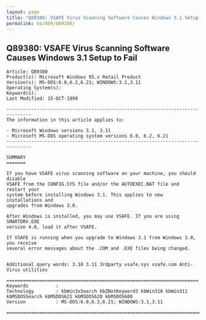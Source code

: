 ```yaml
---
layout: page
title: "Q89380: VSAFE Virus Scanning Software Causes Windows 3.1 Setup to Fail"
permalink: kb/089/Q89380/
---
```


## Q89380: VSAFE Virus Scanning Software Causes Windows 3.1 Setup to Fail

	Article: Q89380
	Product(s): Microsoft Windows 95.x Retail Product
	Version(s): MS-DOS:6.0,6.2,6.21; WINDOWS:3.1,3.11
	Operating System(s): 
	Keyword(s): 
	Last Modified: 15-OCT-1999
	
	-------------------------------------------------------------------------------
	The information in this article applies to:
	
	- Microsoft Windows versions 3.1, 3.11 
	- Microsoft MS-DOS operating system versions 6.0, 6.2, 6.21 
	-------------------------------------------------------------------------------
	
	SUMMARY
	=======
	
	If you have VSAFE virus scanning software on your machine, you should disable
	VSAFE from the CONFIG.SYS file and/or the AUTOEXEC.BAT file and restart your
	system before installing Windows 3.1. This applies to new installations and
	upgrades from Windows 3.0.
	
	After Windows is installed, you may use VSAFE. If you are using SMARTDRV.EXE
	version 4.0, load it after VSAFE.
	
	If VSAFE is running when you upgrade to Windows 3.1 from Windows 3.0, you receive
	several error messages about the .COM and .EXE files being changed.
	
	
	Additional query words: 3.10 3.11 3rdparty vsafe.sys vsafe.com Anti- Virus utilities
	
	======================================================================
	Keywords          :  
	Technology        : kbWin3xSearch kbZNotKeyword3 kbWin310 kbWin311 kbMSDOSSearch kbMSDOS621 kbMSDOS620 kbMSDOS600
	Version           : MS-DOS:6.0,6.2,6.21; WINDOWS:3.1,3.11
	
	=============================================================================
	
